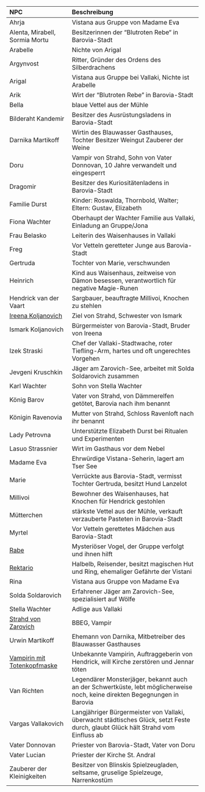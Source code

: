 | NPC | Beschreibung |
|:------------|:----------------|
| Ahrja | Vistana aus Gruppe von Madame Eva |
| Alenta, Mirabell, Sormia Mortu | Besitzerinnen der “Blutroten Rebe“ in Barovia-Stadt |
| Arabelle | Nichte von Arigal |
| Argynvost | Ritter, Gründer des Ordens des Silberdrachens |
| Arigal | Vistana aus Gruppe bei Vallaki, Nichte ist Arabelle |
| Arik | Wirt der “Blutroten Rebe” in Barovia-Stadt |
| Bella | blaue Vettel aus der Mühle |
| Bilderaht Kandemir | Besitzer des Ausrüstungsladens in Barovia-Stadt |
| Darnika Martikoff | Wirtin des Blauwasser Gasthauses, Tochter Besitzer Weingut Zauberer der Weine |
| Doru | Vampir von Strahd, Sohn von Vater Donnovan, 10 Jahre verwandelt und eingesperrt |
| Dragomir | Besitzer des Kuriositätenladens in Barovia-Stadt |
| Familie Durst | Kinder: Roswalda, Thornbold, Walter; Eltern: Gustav, Elizabeth |
| Fiona Wachter | Oberhaupt der Wachter Familie aus Vallaki, Einladung an Gruppe/Jona |
| Frau Belasko | Leiterin des Waisenhauses in Vallaki |
| Freg | Vor Vetteln geretteter Junge aus Barovia-Stadt |
| Gertruda | Tochter von Marie, verschwunden |
| Heinrich | Kind aus Waisenhaus, zeitweise von Dämon besessen, verantwortlich für negative Magie-Runen |
| Hendrick van der Vaart | Sargbauer, beauftragte Millivoi, Knochen zu stehlen |
| [Ireena Koljanovich](https://lolindhir.github.io/PnP/campaigns/strahd/persons/npcs/ireena) | Ziel von Strahd, Schwester von Ismark |
| Ismark Koljanovich | Bürgermeister von Barovia-Stadt, Bruder von Ireena |
| Izek Straski | Chef der Vallaki-Stadtwache, roter Tiefling-Arm, hartes und oft ungerechtes Vorgehen |
| Jevgeni Kruschkin | Jäger am Zarovich-See, arbeitet mit Solda Soldarovich zusammen |
| Karl Wachter | Sohn von Stella Wachter |
| König Barov | Vater von Strahd, von Dämmerelfen getötet, Barovia nach ihm benannt |
| Königin Ravenovia | Mutter von Strahd, Schloss Ravenloft nach ihr benannt |
| Lady Petrovna | Unterstützte Elizabeth Durst bei Ritualen und Experimenten |
| Lasuo Strassnier | Wirt im Gasthaus vor dem Nebel |
| Madame Eva | Ehrwürdige Vistana-Seherin, lagert am Tser See |
| Marie | Verrückte aus Barovia-Stadt, vermisst Tochter Gertruda, besitzt Hund Lanzelot |
| Millivoi | Bewohner des Waisenhauses, hat Knochen für Hendrick gestohlen |
| Mütterchen | stärkste Vettel aus der Mühle, verkauft verzauberte Pasteten in Barovia-Stadt |
| Myrtel | Vor Vetteln gerettetes Mädchen aus Barovia-Stadt |
| [Rabe](https://lolindhir.github.io/PnP/campaigns/strahd/persons/npcs/rabe) | Mysteriöser Vogel, der Gruppe verfolgt und ihnen hilft |
| [Rektario](https://lolindhir.github.io/PnP/campaigns/strahd/persons/npcs/rektario) | Halbelb, Reisender, besitzt magischen Hut und Ring, ehemaliger Gefährte der Vistani |
| Rina | Vistana aus Gruppe von Madame Eva |
| Solda Soldarovich | Erfahrener Jäger am Zarovich-See, spezialisiert auf Wölfe |
| Stella Wachter | Adlige aus Vallaki |
| [Strahd von Zarovich](https://lolindhir.github.io/PnP/campaigns/strahd/persons/npcs/strahd) | BBEG, Vampir |
| Urwin Martikoff | Ehemann von Darnika, Mitbetreiber des Blauwasser Gasthauses |
| [Vampirin mit Totenkopfmaske](https://lolindhir.github.io/PnP/campaigns/strahd/persons/npcs/totenkopfvampirin) | Unbekannte Vampirin, Auftraggeberin von Hendrick, will Kirche zerstören und Jennar töten |
| Van Richten | Legendärer Monsterjäger, bekannt auch an der Schwertküste, lebt möglicherweise noch, keine direkten Begegnungen in Barovia |
| Vargas Vallakovich | Langjähriger Bürgermeister von Vallaki, überwacht städtisches Glück, setzt Feste durch, glaubt Glück hält Strahd vom Einfluss ab |
| Vater Donnovan | Priester von Barovia-Stadt, Vater von Doru |
| Vater Lucian | Priester der Kirche St. Andral |
| Zauberer der Kleinigkeiten | Besitzer von Blinskis Spielzeugladen, seltsame, gruselige Spielzeuge, Narrenkostüm |
